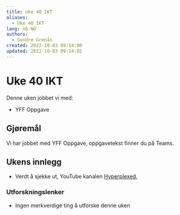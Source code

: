 ```yaml
---
title: Uke 40 IKT
aliases: 
  - Uke 40 IKT
lang: nb-NO
authors:
  - Sondre Grønås
created: 2022-10-03 09:14:00
updated: 2022-10-03 09:14:02
---
```

# Uke 40 IKT
Denne uken jobbet vi med:
- YFF Oppgave


## Gjøremål
Vi har jobbet med YFF Oppgave, oppgavetekst finner du på Teams.

## Ukens innlegg
- Verdt å sjekke ut, YouTube kanalen [Hyperplexed.](https://www.youtube.com/c/Hyperplexed)

### Utforskningslenker
- Ingen merkverdige ting å utforske denne uken
